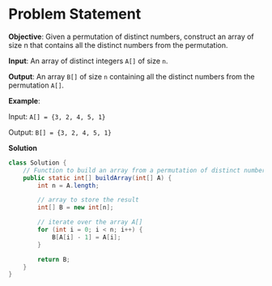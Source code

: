 

# Problem Statement
**Objective**: Given a permutation of distinct numbers, construct an array of size n that contains all the distinct numbers from the permutation. 

**Input**: An array of distinct integers `A[]` of size `n`.

**Output**: An array `B[]` of size `n` containing all the distinct numbers from the permutation `A[]`.

**Example**:

Input: `A[] = {3, 2, 4, 5, 1}`

Output: `B[] = {3, 2, 4, 5, 1}`

**Solution**
```java
class Solution {
    // Function to build an array from a permutation of distinct numbers
    public static int[] buildArray(int[] A) {
        int n = A.length;

        // array to store the result
        int[] B = new int[n];

        // iterate over the array A[]
        for (int i = 0; i < n; i++) {
            B[A[i] - 1] = A[i];
        }

        return B;
    }
}
```